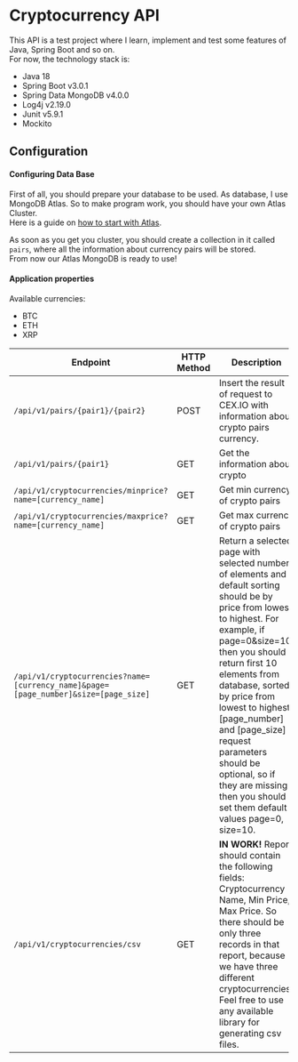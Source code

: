 # Cryptocurrency API
This API is a test project where I learn, implement and test some features of Java, Spring Boot and so on.
<br>For now, the technology stack is:
- Java 18
- Spring Boot v3.0.1
- Spring Data MongoDB v4.0.0
- Log4j v2.19.0
- Junit v5.9.1
- Mockito

## Configuration
#### Configuring Data Base
First of all, you should prepare your database to be used. As database, I use MongoDB Atlas. So to make program work, you should have your own Atlas Cluster.
<br>Here is a guide on [how to start with Atlas](https://www.mongodb.com/docs/atlas/getting-started/).

As soon as you get you cluster, you should create a collection in it called `pairs`, where all the information about currency pairs will be stored.
<br> From now our Atlas MongoDB is ready to use!
#### Application properties


Available currencies:
- BTC
- ETH
- XRP

Endpoint| HTTP Method |Description
---|----|---
`/api/v1/pairs/{pair1}/{pair2}`|POST|Insert the result of request to CEX.IO with information about crypto pairs currency.
`/api/v1/pairs/{pair1}`|GET|Get the information about crypto
`/api/v1/cryptocurrencies/minprice?name=[currency_name]`| GET |Get min currency of crypto pairs
`/api/v1/cryptocurrencies/maxprice?name=[currency_name]`| GET |Get max currency of crypto pairs
`/api/v1/cryptocurrencies?name=[currency_name]&page=[page_number]&size=[page_size]`| GET |Return a selected page with selected number of elements and default sorting should be by price from lowest to highest. For example, if page=0&size=10, then you should return first 10 elements from database, sorted by price from lowest to highest. [page_number] and [page_size] request parameters should be optional, so if they are missing then you should set them default values page=0, size=10.
`/api/v1/cryptocurrencies/csv`| GET |**IN WORK!** Report should contain the following fields: Cryptocurrency Name, Min Price, Max Price. So there should be only three records in that report, because we have three different cryptocurrencies. Feel free to use any available library for generating csv files.